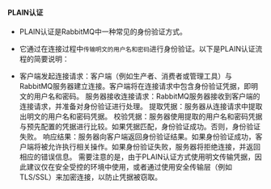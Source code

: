 #### PLAIN认证
* PLAIN认证是RabbitMQ中一种常见的身份验证方式。
* 它通过在连接过程中`传输明文的用户名和密码`进行身份验证。以下是PLAIN认证流程的简要说明：

* 客户端发起连接请求：客户端（例如生产者、消费者或管理工具）与RabbitMQ服务器建立连接。客户端将在连接请求中包含身份验证凭据，即明文的用户名和密码。
服务器接收连接请求：RabbitMQ服务器接收到客户端的连接请求，并准备对身份验证进行处理。
提取凭据：服务器从连接请求中提取出明文的用户名和密码凭据。
校验凭据：服务器使用提取的用户名和密码凭据与预先配置的凭据进行比较。如果凭据匹配，身份验证成功。否则，身份验证失败。
响应结果：服务器向客户端返回身份验证结果。如果身份验证成功，客户端将被允许执行相关操作。如果身份验证失败，服务器将拒绝连接，并返回相应的错误信息。
需要注意的是，由于PLAIN认证方式使用明文传输凭据，因此建议仅在安全受控的环境中使用，或者通过使用安全传输层（例如TLS/SSL）来加密连接，以防止凭据被窃取。









